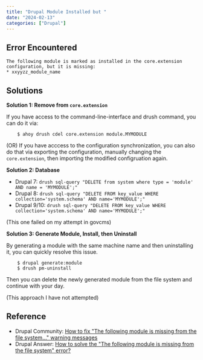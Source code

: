 ```yaml
---
title: "Drupal Module Installed but "
date: "2024-02-13"
categories: ["Drupal"]
---
```


## Error Encountered

```
The following module is marked as installed in the core.extension configuration, but it is missing:
* xxyyzz_module_name
```

## Solutions


**Solution 1: Remove from `core.extension`**


If you have access to the command-line-interface and drush command, you can do it via:
```
    $ ahoy drush cdel core.extension module.MYMODULE
```
(OR) If you have acccess to the configuration synchronization, you can also do that via exporting the configuration, manually changing the `core.extension`, then importing the modified configruation again.


**Solution 2: Database**

- Drupal 7:    `drush sql-query "DELETE from system where type = 'module' AND name = 'MYMODULE';"`
- Drupal 8:    `drush sql-query "DELETE FROM key_value WHERE collection='system.schema' AND name='MYMODULE';"`
- Drupal 9/10: `drush sql-query "DELETE FROM key_value WHERE collection='system.schema' AND name='MYMODULE';"`

(This one failed on my attempt in govcms)


**Solution 3: Generate Module, Install, then Uninstall**

By generating a module with the same machine name and then uninstalling it, you can quickly resolve this issue.
```
    $ drupal generate:module
    $ drush pm-uninstall
```
Then you can delete the newly generated module from the file system and continue with your day.

(This approach I have not attempted)


## Reference
- Drupal Community: [How to fix "The following module is missing from the file system..." warning messages](https://www.drupal.org/node/2487215)
- Drupal Answer: [How to solve the "The following module is missing from the file system" error?](https://drupal.stackexchange.com/questions/245731/how-to-solve-the-the-following-module-is-missing-from-the-file-system-error)